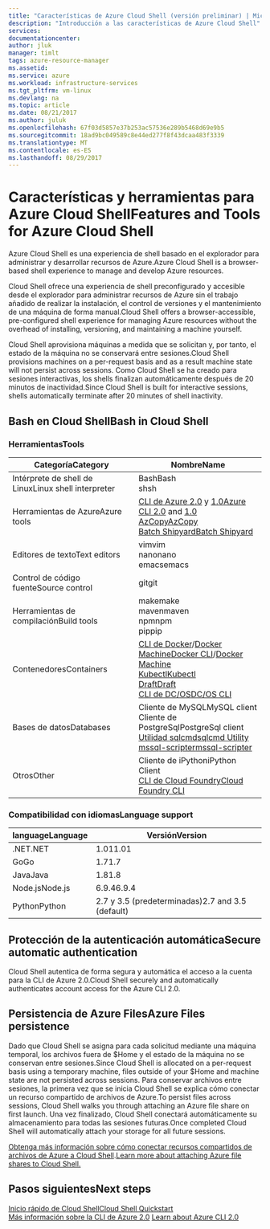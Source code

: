 ```yaml
---
title: "Características de Azure Cloud Shell (versión preliminar) | Microsoft Docs"
description: "Introducción a las características de Azure Cloud Shell"
services: 
documentationcenter: 
author: jluk
manager: timlt
tags: azure-resource-manager
ms.assetid: 
ms.service: azure
ms.workload: infrastructure-services
ms.tgt_pltfrm: vm-linux
ms.devlang: na
ms.topic: article
ms.date: 08/21/2017
ms.author: juluk
ms.openlocfilehash: 67f03d5857e37b253ac57536e289b5468d69e9b5
ms.sourcegitcommit: 18ad9bc049589c8e44ed277f8f43dcaa483f3339
ms.translationtype: MT
ms.contentlocale: es-ES
ms.lasthandoff: 08/29/2017
---
```

# <a name="features-and-tools-for-azure-cloud-shell"></a><span data-ttu-id="95f57-103">Características y herramientas para Azure Cloud Shell</span><span class="sxs-lookup"><span data-stu-id="95f57-103">Features and Tools for Azure Cloud Shell</span></span>
<span data-ttu-id="95f57-104">Azure Cloud Shell es una experiencia de shell basado en el explorador para administrar y desarrollar recursos de Azure.</span><span class="sxs-lookup"><span data-stu-id="95f57-104">Azure Cloud Shell is a browser-based shell experience to manage and develop Azure resources.</span></span>

<span data-ttu-id="95f57-105">Cloud Shell ofrece una experiencia de shell preconfigurado y accesible desde el explorador para administrar recursos de Azure sin el trabajo añadido de realizar la instalación, el control de versiones y el mantenimiento de una máquina de forma manual.</span><span class="sxs-lookup"><span data-stu-id="95f57-105">Cloud Shell offers a browser-accessible, pre-configured shell experience for managing Azure resources without the overhead of installing, versioning, and maintaining a machine yourself.</span></span>

<span data-ttu-id="95f57-106">Cloud Shell aprovisiona máquinas a medida que se solicitan y, por tanto, el estado de la máquina no se conservará entre sesiones.</span><span class="sxs-lookup"><span data-stu-id="95f57-106">Cloud Shell provisions machines on a per-request basis and as a result machine state will not persist across sessions.</span></span> <span data-ttu-id="95f57-107">Como Cloud Shell se ha creado para sesiones interactivas, los shells finalizan automáticamente después de 20 minutos de inactividad.</span><span class="sxs-lookup"><span data-stu-id="95f57-107">Since Cloud Shell is built for interactive sessions, shells automatically terminate after 20 minutes of shell inactivity.</span></span>

## <a name="bash-in-cloud-shell"></a><span data-ttu-id="95f57-108">Bash en Cloud Shell</span><span class="sxs-lookup"><span data-stu-id="95f57-108">Bash in Cloud Shell</span></span>
### <a name="tools"></a><span data-ttu-id="95f57-109">Herramientas</span><span class="sxs-lookup"><span data-stu-id="95f57-109">Tools</span></span>
|<span data-ttu-id="95f57-110">Categoría</span><span class="sxs-lookup"><span data-stu-id="95f57-110">Category</span></span>   |<span data-ttu-id="95f57-111">Nombre</span><span class="sxs-lookup"><span data-stu-id="95f57-111">Name</span></span>   |
|---|---|
|<span data-ttu-id="95f57-112">Intérprete de shell de Linux</span><span class="sxs-lookup"><span data-stu-id="95f57-112">Linux shell interpreter</span></span>|<span data-ttu-id="95f57-113">Bash</span><span class="sxs-lookup"><span data-stu-id="95f57-113">Bash</span></span><br> <span data-ttu-id="95f57-114">sh</span><span class="sxs-lookup"><span data-stu-id="95f57-114">sh</span></span>               |
|<span data-ttu-id="95f57-115">Herramientas de Azure</span><span class="sxs-lookup"><span data-stu-id="95f57-115">Azure tools</span></span>            |<span data-ttu-id="95f57-116">[CLI de Azure 2.0](https://github.com/Azure/azure-cli) y [1.0](https://github.com/Azure/azure-xplat-cli)</span><span class="sxs-lookup"><span data-stu-id="95f57-116">[Azure CLI 2.0](https://github.com/Azure/azure-cli) and [1.0](https://github.com/Azure/azure-xplat-cli)</span></span><br> [<span data-ttu-id="95f57-117">AzCopy</span><span class="sxs-lookup"><span data-stu-id="95f57-117">AzCopy</span></span>](https://docs.microsoft.com/azure/storage/storage-use-azcopy)<br> [<span data-ttu-id="95f57-118">Batch Shipyard</span><span class="sxs-lookup"><span data-stu-id="95f57-118">Batch Shipyard</span></span>](https://github.com/Azure/batch-shipyard)     |
|<span data-ttu-id="95f57-119">Editores de texto</span><span class="sxs-lookup"><span data-stu-id="95f57-119">Text editors</span></span>           |<span data-ttu-id="95f57-120">vim</span><span class="sxs-lookup"><span data-stu-id="95f57-120">vim</span></span><br> <span data-ttu-id="95f57-121">nano</span><span class="sxs-lookup"><span data-stu-id="95f57-121">nano</span></span><br> <span data-ttu-id="95f57-122">emacs</span><span class="sxs-lookup"><span data-stu-id="95f57-122">emacs</span></span>       |
|<span data-ttu-id="95f57-123">Control de código fuente</span><span class="sxs-lookup"><span data-stu-id="95f57-123">Source control</span></span>         |<span data-ttu-id="95f57-124">git</span><span class="sxs-lookup"><span data-stu-id="95f57-124">git</span></span>                    |
|<span data-ttu-id="95f57-125">Herramientas de compilación</span><span class="sxs-lookup"><span data-stu-id="95f57-125">Build tools</span></span>            |<span data-ttu-id="95f57-126">make</span><span class="sxs-lookup"><span data-stu-id="95f57-126">make</span></span><br> <span data-ttu-id="95f57-127">maven</span><span class="sxs-lookup"><span data-stu-id="95f57-127">maven</span></span><br> <span data-ttu-id="95f57-128">npm</span><span class="sxs-lookup"><span data-stu-id="95f57-128">npm</span></span><br> <span data-ttu-id="95f57-129">pip</span><span class="sxs-lookup"><span data-stu-id="95f57-129">pip</span></span>         |
|<span data-ttu-id="95f57-130">Contenedores</span><span class="sxs-lookup"><span data-stu-id="95f57-130">Containers</span></span>             |<span data-ttu-id="95f57-131">[CLI de Docker](https://github.com/docker/cli)/[Docker Machine](https://github.com/docker/machine)</span><span class="sxs-lookup"><span data-stu-id="95f57-131">[Docker CLI](https://github.com/docker/cli)/[Docker Machine](https://github.com/docker/machine)</span></span><br> [<span data-ttu-id="95f57-132">Kubectl</span><span class="sxs-lookup"><span data-stu-id="95f57-132">Kubectl</span></span>](https://kubernetes.io/docs/user-guide/kubectl-overview/)<br> [<span data-ttu-id="95f57-133">Draft</span><span class="sxs-lookup"><span data-stu-id="95f57-133">Draft</span></span>](https://github.com/Azure/draft)<br> [<span data-ttu-id="95f57-134">CLI de DC/OS</span><span class="sxs-lookup"><span data-stu-id="95f57-134">DC/OS CLI</span></span>](https://github.com/dcos/dcos-cli)         |
|<span data-ttu-id="95f57-135">Bases de datos</span><span class="sxs-lookup"><span data-stu-id="95f57-135">Databases</span></span>              |<span data-ttu-id="95f57-136">Cliente de MySQL</span><span class="sxs-lookup"><span data-stu-id="95f57-136">MySQL client</span></span><br> <span data-ttu-id="95f57-137">Cliente de PostgreSql</span><span class="sxs-lookup"><span data-stu-id="95f57-137">PostgreSql client</span></span><br> [<span data-ttu-id="95f57-138">Utilidad sqlcmd</span><span class="sxs-lookup"><span data-stu-id="95f57-138">sqlcmd Utility</span></span>](https://docs.microsoft.com/sql/tools/sqlcmd-utility)<br> [<span data-ttu-id="95f57-139">mssql-scripter</span><span class="sxs-lookup"><span data-stu-id="95f57-139">mssql-scripter</span></span>](https://github.com/Microsoft/sql-xplat-cli) |
|<span data-ttu-id="95f57-140">Otros</span><span class="sxs-lookup"><span data-stu-id="95f57-140">Other</span></span>                  |<span data-ttu-id="95f57-141">Cliente de iPython</span><span class="sxs-lookup"><span data-stu-id="95f57-141">iPython Client</span></span><br> [<span data-ttu-id="95f57-142">CLI de Cloud Foundry</span><span class="sxs-lookup"><span data-stu-id="95f57-142">Cloud Foundry CLI</span></span>](https://github.com/cloudfoundry/cli)<br> |

### <a name="language-support"></a><span data-ttu-id="95f57-143">Compatibilidad con idiomas</span><span class="sxs-lookup"><span data-stu-id="95f57-143">Language support</span></span>
|<span data-ttu-id="95f57-144">language</span><span class="sxs-lookup"><span data-stu-id="95f57-144">Language</span></span>   |<span data-ttu-id="95f57-145">Versión</span><span class="sxs-lookup"><span data-stu-id="95f57-145">Version</span></span>   |
|---|---|
|<span data-ttu-id="95f57-146">.NET</span><span class="sxs-lookup"><span data-stu-id="95f57-146">.NET</span></span>       |<span data-ttu-id="95f57-147">1.01</span><span class="sxs-lookup"><span data-stu-id="95f57-147">1.01</span></span>       |
|<span data-ttu-id="95f57-148">Go</span><span class="sxs-lookup"><span data-stu-id="95f57-148">Go</span></span>         |<span data-ttu-id="95f57-149">1.7</span><span class="sxs-lookup"><span data-stu-id="95f57-149">1.7</span></span>        |
|<span data-ttu-id="95f57-150">Java</span><span class="sxs-lookup"><span data-stu-id="95f57-150">Java</span></span>       |<span data-ttu-id="95f57-151">1.8</span><span class="sxs-lookup"><span data-stu-id="95f57-151">1.8</span></span>        |
|<span data-ttu-id="95f57-152">Node.js</span><span class="sxs-lookup"><span data-stu-id="95f57-152">Node.js</span></span>    |<span data-ttu-id="95f57-153">6.9.4</span><span class="sxs-lookup"><span data-stu-id="95f57-153">6.9.4</span></span>      |
|<span data-ttu-id="95f57-154">Python</span><span class="sxs-lookup"><span data-stu-id="95f57-154">Python</span></span>     |<span data-ttu-id="95f57-155">2.7 y 3.5 (predeterminadas)</span><span class="sxs-lookup"><span data-stu-id="95f57-155">2.7 and 3.5 (default)</span></span>|

## <a name="secure-automatic-authentication"></a><span data-ttu-id="95f57-156">Protección de la autenticación automática</span><span class="sxs-lookup"><span data-stu-id="95f57-156">Secure automatic authentication</span></span>
<span data-ttu-id="95f57-157">Cloud Shell autentica de forma segura y automática el acceso a la cuenta para la CLI de Azure 2.0.</span><span class="sxs-lookup"><span data-stu-id="95f57-157">Cloud Shell securely and automatically authenticates account access for the Azure CLI 2.0.</span></span>

## <a name="azure-files-persistence"></a><span data-ttu-id="95f57-158">Persistencia de Azure Files</span><span class="sxs-lookup"><span data-stu-id="95f57-158">Azure Files persistence</span></span>
<span data-ttu-id="95f57-159">Dado que Cloud Shell se asigna para cada solicitud mediante una máquina temporal, los archivos fuera de $Home y el estado de la máquina no se conservan entre sesiones.</span><span class="sxs-lookup"><span data-stu-id="95f57-159">Since Cloud Shell is allocated on a per-request basis using a temporary machine, files outside of your $Home and machine state are not persisted across sessions.</span></span>
<span data-ttu-id="95f57-160">Para conservar archivos entre sesiones, la primera vez que se inicia Cloud Shell se explica cómo conectar un recurso compartido de archivos de Azure.</span><span class="sxs-lookup"><span data-stu-id="95f57-160">To persist files across sessions, Cloud Shell walks you through attaching an Azure file share on first launch.</span></span>
<span data-ttu-id="95f57-161">Una vez finalizado, Cloud Shell conectará automáticamente su almacenamiento para todas las sesiones futuras.</span><span class="sxs-lookup"><span data-stu-id="95f57-161">Once completed Cloud Shell will automatically attach your storage for all future sessions.</span></span>

<span data-ttu-id="95f57-162">[Obtenga más información sobre cómo conectar recursos compartidos de archivos de Azure a Cloud Shell](persisting-shell-storage.md).</span><span class="sxs-lookup"><span data-stu-id="95f57-162">[Learn more about attaching Azure file shares to Cloud Shell.](persisting-shell-storage.md)</span></span>

## <a name="next-steps"></a><span data-ttu-id="95f57-163">Pasos siguientes</span><span class="sxs-lookup"><span data-stu-id="95f57-163">Next steps</span></span>
[<span data-ttu-id="95f57-164">Inicio rápido de Cloud Shell</span><span class="sxs-lookup"><span data-stu-id="95f57-164">Cloud Shell Quickstart</span></span>](quickstart.md) <br><span data-ttu-id="95f57-165">
[Más información sobre la CLI de Azure 2.0](https://docs.microsoft.com/cli/azure/)</span><span class="sxs-lookup"><span data-stu-id="95f57-165">
[Learn about Azure CLI 2.0](https://docs.microsoft.com/cli/azure/)</span></span> <br>
